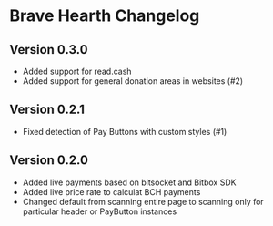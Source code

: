 Brave Hearth Changelog
======================

Version 0.3.0
-------------

  * Added support for read.cash
  * Added support for general donation areas in websites (#2)

Version 0.2.1
-------------

  * Fixed detection of Pay Buttons with custom styles (#1)

Version 0.2.0
-------------

  * Added live payments based on bitsocket and Bitbox SDK
  * Added live price rate to calculat BCH payments
  * Changed default from scanning entire page to scanning only for particular
    header or PayButton instances
